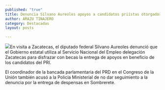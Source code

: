 ```yaml
---
published: "true"
title: Denuncia Silvano Aureoles apoyos a candidatos priístas otorgados por Gobierno estatal
author: ARAZU TINAJERO
category: Destacadas
layout: posts

---
```


![](http://i.imgur.com/nuchvOhm.jpg)En visita a Zacatecas, el diputado federal Silvano Aureoles denunció que el Gobierno estatal utiliza al Servicio Nacional del Empleo delegación Zacatecas para disfrazar con becas la entrega de apoyos en beneficio de los candidatos del PRI.

El coordinador de la bancada parlamentaria del PRD en el Congreso de la Unión también acusó a la Policía Ministerial de no dar seguimiento a la denuncia por la entrega de despensas en Sombrerete.
